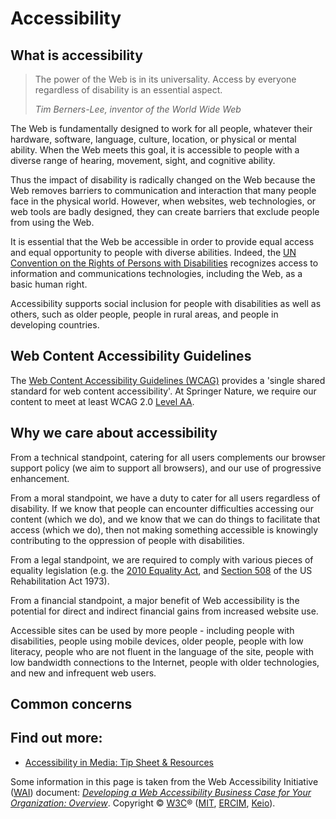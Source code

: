 # Accessibility

## What is accessibility

> The power of the Web is in its universality.
> Access by everyone regardless of disability is an essential aspect.
>
> _Tim Berners-Lee, inventor of the World Wide Web_

The Web is fundamentally designed to work for all people, whatever their hardware, software, language, culture, location, or physical or mental ability. When the Web meets this goal, it is accessible to people with a diverse range of hearing, movement, sight, and cognitive ability.

Thus the impact of disability is radically changed on the Web because the Web removes barriers to communication and interaction that many people face in the physical world. However, when websites, web technologies, or web tools are badly designed, they can create barriers that exclude people from using the Web.

It is essential that the Web be accessible in order to provide equal access and equal opportunity to people with diverse abilities. Indeed, the [UN Convention on the Rights of Persons with Disabilities](https://www.un.org/development/desa/disabilities/) recognizes access to information and communications technologies, including the Web, as a basic human right.

Accessibility supports social inclusion for people with disabilities as well as others, such as older people, people in rural areas, and people in developing countries.

## Web Content Accessibility Guidelines

The [Web Content Accessibility Guidelines (WCAG)](https://www.w3.org/TR/WCAG20) provides a 'single shared standard for web content accessibility'. At Springer Nature, we require our content to meet at least WCAG 2.0 [Level AA](https://www.w3.org/WAI/WCAG20/quickref/?currentsidebar=%23col_customize&levels=aaa).

## Why we care about accessibility

From a technical standpoint, catering for all users complements our browser support policy (we aim to support all browsers), and our use of progressive enhancement.

From a moral standpoint, we have a duty to cater for all users regardless of disability. If we know that people can encounter difficulties accessing our content (which we do), and we know that we can do things to facilitate that access (which we do), then not making something accessible is knowingly contributing to the oppression of people with disabilities.

From a legal standpoint, we are required to comply with various pieces of equality legislation (e.g. the [2010 Equality Act], and [Section 508] of the US Rehabilitation Act 1973).

From a financial standpoint, a major benefit of Web accessibility is the potential for direct and indirect financial gains from increased website use.

Accessible sites can be used by more people - including people with disabilities, people using mobile devices, older people, people with low literacy, people who are not fluent in the language of the site, people with low bandwidth connections to the Internet, people with older technologies, and new and infrequent web users.


## Common concerns


## Find out more:

* [Accessibility in Media: Tip Sheet & Resources](https://ft-interactive.github.io/accessibility/index.html)

Some information in this page is taken from the Web Accessibility Initiative ([WAI](http://www.w3.org/WAI/)) document: _[Developing a Web Accessibility Business Case for Your Organization: Overview](https://www.w3.org/WAI/bcase/Overview)_. Copyright © [W3C](http://www.w3.org/)® ([MIT](http://www.csail.mit.edu/), [ERCIM](http://www.ercim.org/), [Keio](http://www.keio.ac.jp/)).

[2010 Equality Act]: http://www.legislation.gov.uk/ukpga/2010/15/contents
[Section 508]: https://www.section508.gov/
